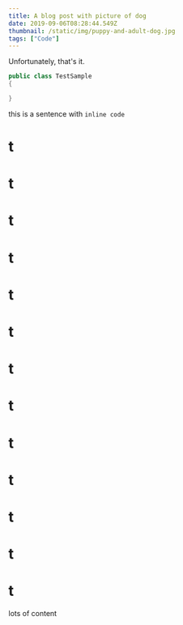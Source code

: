 ```yaml
---
title: A blog post with picture of dog
date: 2019-09-06T08:28:44.549Z
thumbnail: /static/img/puppy-and-adult-dog.jpg
tags: ["Code"]
---
```


Unfortunately, that's it.

```csharp
public class TestSample
{

}
```

this is a sentence with `inline code`

# t

# t

# t

# t

# t

# t

# t

# t

# t

# t

# t

# t

# t

lots of content
